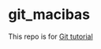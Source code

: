 # git_macibas

This repo is for [Git tutorial](https://youtube.com/playlist?list=PLYZAmrDCITSOsGkAQKpqaXANSFM2b7uUy)
